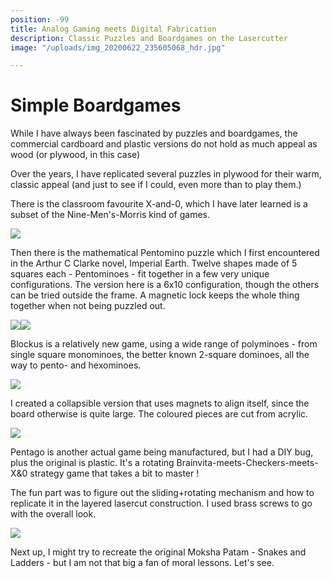 ```yaml
---
position: -99
title: Analog Gaming meets Digital Fabrication
description: Classic Puzzles and Boardgames on the Lasercutter
image: "/uploads/img_20200622_235605068_hdr.jpg"

---
```

# Simple Boardgames

While I have always been fascinated by puzzles and boardgames, the commercial cardboard and plastic versions do not hold as much appeal as wood (or plywood, in this case)

Over the years, I have replicated several puzzles in plywood for their warm, classic appeal (and just to see if I could, even more than to play them.)

There is the classroom favourite X-and-0, which I have later learned is a subset of the Nine-Men's-Morris kind of games.

![](/uploads/img_20200622_235611571_hdr-2.jpg)

Then there is the mathematical Pentomino puzzle which I first encountered in the Arthur C Clarke novel, Imperial Earth. Twelve shapes made of 5 squares each - Pentominoes - fit together in a few very unique configurations. The version here is a 6x10 configuration, though the others can be tried outside the frame. A magnetic lock keeps the whole thing together when not being puzzled out.

![](/uploads/dsc_0818.jpg)![](/uploads/img_20200622_235321074_hdr.jpg)

Blockus is a relatively new game, using a wide range of polyminoes - from single square monominoes, the better known 2-square dominoes, all the way to pento- and hexominoes.

![](/uploads/img_20200622_234853221_hdr.jpg)

I created a collapsible version that uses magnets to align itself, since the board otherwise is quite large. The coloured pieces are cut from acrylic.

![](/uploads/dsc_0820.jpg)

Pentago is another actual game being manufactured, but I had a DIY bug, plus the original is plastic. It's a rotating Brainvita-meets-Checkers-meets-X&0 strategy game that takes a bit to master !

The fun part was to figure out the sliding+rotating mechanism and how to replicate it in the layered lasercut construction. I used brass screws to go with the overall look.

![](/uploads/dsc_0823.jpg)

Next up, I might try to recreate the original Moksha Patam - Snakes and Ladders - but I am not that big a fan of moral lessons. Let's see.